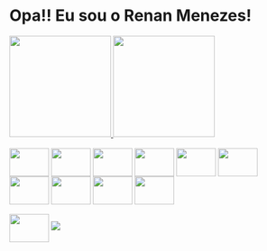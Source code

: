<h1> Opa!! Eu sou o Renan Menezes! </h1>

<div>
  <a href="https://github.com/renan-menezess">
    <img height="180em" src="https://github-readme-stats.vercel.app/api?username=renan-menezess&show_icons=true&theme=transparent">
    <img height="180em" src="https://github-readme-stats.vercel.app/api/top-langs/?username=renan-menezess&layout=compact&langs-count=168&theme=transparent">
  </a>
</div>

<div style="display: inline_block"> <br>
  
  <img align="center" height="50" width="70" src="https://cdn.jsdelivr.net/gh/devicons/devicon/icons/html5/html5-original.svg" />
  <img align="center" height="50" width="70" src="https://cdn.jsdelivr.net/gh/devicons/devicon/icons/css3/css3-original.svg" />
  <img align="center" height="50" width="70" src="https://cdn.jsdelivr.net/gh/devicons/devicon/icons/sass/sass-original.svg"> 
  <img align="center" height="50" width="70" src="https://cdn.jsdelivr.net/gh/devicons/devicon/icons/javascript/javascript-original.svg" />
  <img align="center" height="50" width="70" src="https://cdn.jsdelivr.net/gh/devicons/devicon/icons/nodejs/nodejs-original.svg" />     
  <img align="center" height="50" width="70" src="https://cdn.jsdelivr.net/gh/devicons/devicon/icons/typescript/typescript-original.svg" />
  <img align="center" height="50" width="70" src="https://cdn.jsdelivr.net/gh/devicons/devicon/icons/git/git-original.svg" />
  <img align="center" height="50" width="70" src="https://cdn.jsdelivr.net/gh/devicons/devicon/icons/figma/figma-original.svg" />
  <img align="center" height="50" width="70" src="https://cdn.jsdelivr.net/gh/devicons/devicon/icons/angularjs/angularjs-original.svg" />
  <img align="center" height="50" width="70" src="https://cdn.jsdelivr.net/gh/devicons/devicon/icons/vscode/vscode-original.svg" />

</div> <br>

<div>
    <a href="https://www.linkedin.com/in/renancoelhodasilvamenezes" target="_blank"><img align="center" height="50" width="70" src="https://cdn.jsdelivr.net/gh/devicons/devicon/icons/linkedin/linkedin-original.svg" /></a>
    <a href="mailto:2003renancsm@gmail.com" target="_blank"><img src="https://img.shields.io/badge/Gmail-D14836?style=for-the-badge&logo=gmail&logoColor=white" target="_blank"></a>
</div>
